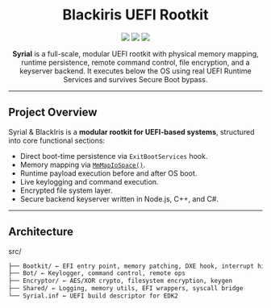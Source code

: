 <h1 align="center">
   Blackiris UEFI Rootkit
</h1>

<p align="center">
  <img src="https://img.shields.io/badge/Architecture-UEFI%20x64-blue?style=for-the-badge">
  <img src="https://img.shields.io/badge/Persistence-ExitBootServices%20Hook-red?style=for-the-badge">
  <img src="https://img.shields.io/badge/Language-C%2B%2B%20%7C%20C%20%7C%20ASM-yellow?style=for-the-badge">
</p>

<p align="center">
  <b>Syrial</b> is a full-scale, modular UEFI rootkit with physical memory mapping, runtime persistence, remote command control, file encryption, and a keyserver backend. It executes below the OS using real UEFI Runtime Services and survives Secure Boot bypass.
</p>

---

## Project Overview

Syrial & BlackIris is a **modular rootkit for UEFI-based systems**, structured into core functional sections:

- Direct boot-time persistence via `ExitBootServices` hook.
- Memory mapping via [`MmMapIoSpace()`]([https://learn.microsoft.com/en-us/windows-hardware/drivers/ddi/wdm/nc-wdm-mm_map_io_space](https://learn.microsoft.com/en-us/windows-hardware/drivers/ddi/wdm/nf-wdm-mmmapiospace)).
- Runtime payload execution before and after OS boot.
- Live keylogging and command execution.
- Encrypted file system layer.
- Secure backend keyserver written in Node.js, C++, and C#.

---

## Architecture

src/
```bash
├── Bootkit/ ← EFI entry point, memory patching, DXE hook, interrupt hijacking
├── Bot/ ← Keylogger, command control, remote ops
├── Encryptor/ ← AES/XOR crypto, filesystem encryption, keygen
├── Shared/ ← Logging, memory utils, EFI wrappers, syscall bridge
└── Syrial.inf ← UEFI build descriptor for EDK2
```

